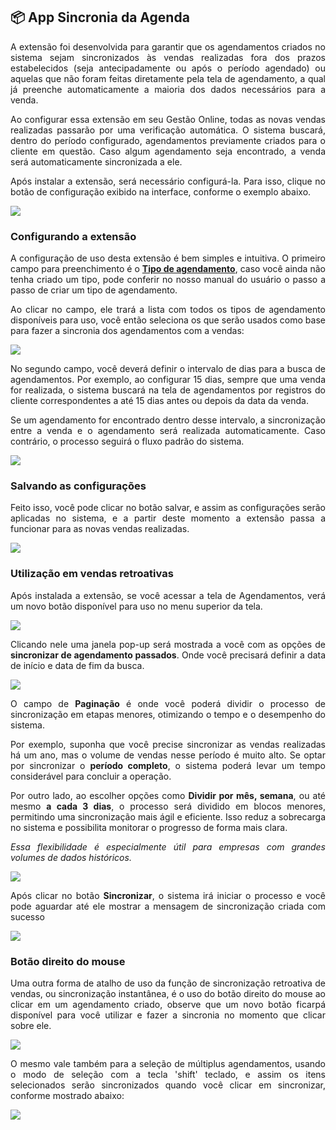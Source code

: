 <div style="text-align: justify">

## 📦 App Sincronia da Agenda

A extensão foi desenvolvida para garantir que os agendamentos criados no sistema sejam sincronizados às vendas realizadas fora dos prazos estabelecidos (seja antecipadamente ou após o período agendado) ou aquelas que não foram feitas diretamente pela tela de agendamento, a qual já preenche automaticamente a maioria dos dados necessários para a venda.

Ao configurar essa extensão em seu Gestão Online, todas as novas vendas realizadas passarão por uma verificação automática. O sistema buscará, dentro do período configurado, agendamentos previamente criados para o cliente em questão. Caso algum agendamento seja encontrado, a venda será automaticamente sincronizada a ele.

Após instalar a extensão, será necessário configurá-la. Para isso, clique no botão de configuração exibido na interface, conforme o exemplo abaixo.

![](https://github.com/Gestao-Online/public-docs/blob/e8752bd0abf7d2143f80ea0934c4850cc35ef8d5/erp-v2/assets/marketplace/go_sync_agenda/extensao_agenda_sync_02.gif?raw=true)

### Configurando a extensão

A configuração de uso desta extensão é bem simples e intuitiva. O primeiro campo para preenchimento é o  <a href="https://docs.gestao.plus/erp-v2/funcionalidades/agendamentos_atividades/tipo_agendamentos" target="_blank">**Tipo de agendamento**</a>, caso você ainda não tenha criado um tipo, pode conferir no nosso manual do usuário o passo a passo de criar um tipo de agendamento.

Ao clicar no campo, ele trará a lista com todos os tipos de agendamento disponíveis para uso, você então seleciona os que serão usados como base para fazer a sincronia dos agendamentos com a vendas:

![](https://github.com/Gestao-Online/public-docs/blob/e8752bd0abf7d2143f80ea0934c4850cc35ef8d5/erp-v2/assets/marketplace/go_sync_agenda/extensao_agenda_sync_03.gif?raw=true)

No segundo campo, você deverá definir o intervalo de dias para a busca de agendamentos. Por exemplo, ao configurar 15 dias, sempre que uma venda for realizada, o sistema buscará na tela de agendamentos por registros do cliente correspondentes a até 15 dias antes ou depois da data da venda.

Se um agendamento for encontrado dentro desse intervalo, a sincronização entre a venda e o agendamento será realizada automaticamente. Caso contrário, o processo seguirá o fluxo padrão do sistema.

![](https://github.com/Gestao-Online/public-docs/blob/e8752bd0abf7d2143f80ea0934c4850cc35ef8d5/erp-v2/assets/marketplace/go_sync_agenda/extensao_agenda_sync_04.png?raw=true)

### Salvando as configurações

Feito isso, você pode clicar no botão salvar, e assim as configurações serão aplicadas no sistema, e a partir deste momento a extensão passa a funcionar para as novas vendas realizadas.

![](https://github.com/Gestao-Online/public-docs/blob/e8752bd0abf7d2143f80ea0934c4850cc35ef8d5/erp-v2/assets/marketplace/go_sync_agenda/extensao_agenda_sync_05.gif?raw=true)

### Utilização em vendas retroativas

Após instalada a extensão, se você acessar a tela de Agendamentos, verá um novo botão disponível para uso no menu superior da tela.

![](https://github.com/Gestao-Online/public-docs/blob/813ce113f4cad197ff7e1ef35e42705a5d2da65e/erp-v2/assets/marketplace/go_sync_agenda/extensao_agenda_sync_06.png?raw=true)

Clicando nele uma janela pop-up será mostrada a você com as opções de **sincronizar de agendamento passados**. Onde você precisará definir a data de início e data de fim da busca.

![](https://github.com/Gestao-Online/public-docs/blob/813ce113f4cad197ff7e1ef35e42705a5d2da65e/erp-v2/assets/marketplace/go_sync_agenda/extensao_agenda_sync_07.png?raw=true)

O campo de **Paginação** é onde você poderá dividir o processo de sincronização em etapas menores, otimizando o tempo e o desempenho do sistema.

Por exemplo, suponha que você precise sincronizar as vendas realizadas há um ano, mas o volume de vendas nesse período é muito alto. Se optar por sincronizar o **período completo**, o sistema poderá levar um tempo considerável para concluir a operação.

Por outro lado, ao escolher opções como **Dividir por mês, semana**, ou até mesmo **a cada 3 dias**, o processo será dividido em blocos menores, permitindo uma sincronização mais ágil e eficiente. Isso reduz a sobrecarga no sistema e possibilita monitorar o progresso de forma mais clara.

*Essa flexibilidade é especialmente útil para empresas com grandes volumes de dados históricos.*

![](https://github.com/Gestao-Online/public-docs/blob/813ce113f4cad197ff7e1ef35e42705a5d2da65e/erp-v2/assets/marketplace/go_sync_agenda/extensao_agenda_sync_08.png?raw=true)

Após clicar no botão **Sincronizar**, o sistema irá iniciar o processo e você pode aguardar até ele mostrar a mensagem de sincronização criada com sucesso

![](https://github.com/Gestao-Online/public-docs/blob/813ce113f4cad197ff7e1ef35e42705a5d2da65e/erp-v2/assets/marketplace/go_sync_agenda/extensao_agenda_sync_09.gif?raw=true)

### Botão direito do mouse

Uma outra forma de atalho de uso da função de sincronização retroativa de vendas, ou sincronização instantânea, é o uso do botão direito do mouse ao clicar em um agendamento criado, observe que um novo botão ficarpá disponível para você utilizar e fazer a sincronia no momento que clicar sobre ele.

![](https://github.com/Gestao-Online/public-docs/blob/f2074c91188dcbedf8091d12cff0c0bca88fb05c/erp-v2/assets/marketplace/go_sync_agenda/extensao_agenda_sync_10.gif?raw=true)

O mesmo vale também para a seleção de múltiplus agendamentos, usando o modo de seleção com a tecla 'shift' teclado, e assim os itens selecionados serão sincronizados quando você clicar em sincronizar, conforme mostrado abaixo:

![](https://github.com/Gestao-Online/public-docs/blob/f2074c91188dcbedf8091d12cff0c0bca88fb05c/erp-v2/assets/marketplace/go_sync_agenda/extensao_agenda_sync_11.gif?raw=true)

</div>
